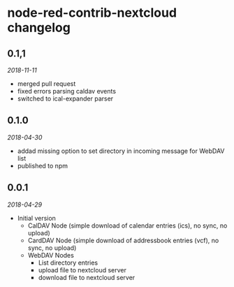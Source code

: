 # node-red-contrib-nextcloud changelog

## 0.1,1
_2018-11-11_
* merged pull request
 * fixed errors parsing caldav events
 * switched to ical-expander parser


## 0.1.0
_2018-04-30_
* addad missing option to set directory in incoming message for WebDAV list
* published to npm

## 0.0.1
_2018-04-29_

* Initial version
  * CalDAV Node (simple download of calendar entries (ics), no sync, no upload)
  * CardDAV Node (simple download of addressbook entries (vcf), no sync, no upload)
  * WebDAV Nodes
    * List directory entries
    * upload file to nextcloud server
    * download file to nextcloud server
